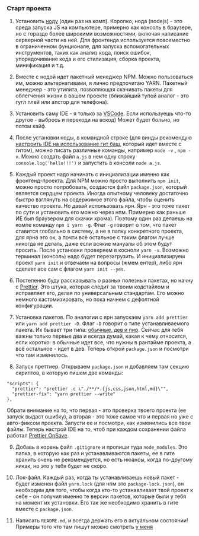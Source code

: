 ### Старт проекта

1. Установить [ноду](https://nodejs.org/en/download/) (один раз на комп). Короnко, нода (nodejs) - это среда запуска JS на компьютере, примерно как консоль в браузере, но с гораздо более широкими возможностями, включая написание серверной части на ней. Для фронтенда используется повсеместно в ограниченном фунционале, для запуска вспомогательных инструментов, таких как анализ кода, поиск ошибок, упорядочивание кода и его стилизация, сборка проекта, минификация и т.д.

2. Вместе с нодой идет пакетный менеджер NPM. Можно пользоваться им, можно альтернативами, я лично предпочитаю YARN. Пакетный менеджер - это утилита, позволяющая скачивать пакеты для облегчения жизни в вашем проекте (ближайший тупой аналог - это гугл плей или апстор для телефона).

3. Установить саму IDE - я только за [VSCode](https://code.visualstudio.com/download). Если используешь что-то другое - выбрось и переходи на вскод) Может будет больно, но потом кайф.

4. После установки ноды, в командной строке (для винды рекомендую [настроить IDE на использование гит баш](https://stackoverflow.com/questions/42606837/how-do-i-use-bash-on-windows-from-the-visual-studio-code-integrated-terminal), который идет вместе с гитом), можно писать различные команды, например `node -v` , `npm -v`. Можно создать файл `a.js` в нем одну строку `console.log('hello!!!')` и запустить в консоли `node a.js`.

5. Каждый проект надо начинать с инициализации именно как фронтенд-проекта. Для NPM можно просто выполнить `npm init`, можно просто попробовать, создастся файл `package.json`, который является сердцем проекта. Иногда опытному человеку достаточно быстро взглянуть на содержимое этого файла, чтобы оценить качество проекта. Но давай использовать ярн. Ярн - это тоже пакет по сути и установить его можно через нпм. Примерно как раньше ИЕ был браузером для скачки хрома). Поэтому один раз делаешь на компе команду `npm i yarn -g`. Флаг `-g` говорит о том, что пакет ставится глобально в систему, а не в папку конкретного проекта, для ярна это ок, а почти всё остальное с таким флагом лучше никогда не делать, даже если всякие мануалы об этом будут просить. После установки проверяем в косноли `yarn -v`. Возможно терминал (консоль) надо будет перезагрузить. И инициализируем проект `yarn init` и отвечаем на вопросы (жмем ентер), либо ярн сделает все сам с флагом `yarn init --yes`.

6. Постепенно буду рассказывать о разных полезных пакетах, но начну с [Prettier](https://prettier.io/). Это штука, которая следит за твоим кодстайлом и исправляет его, делая по универсальным стандартам. Его можно немного кастомизировать, но пока начнем с дефолтной конфигурации.

7. Установка пакетов. По аналогии с ярн запускаем `yarn add prettier` или `yarn add prettier -D`. Флаг `-D` говорит о типе устанавливаемого пакета. Их бывает три типа: [обычные, дев и пир](https://www.geeksforgeeks.org/difference-between-dependencies-devdependencies-and-peerdependencies/). Сейчас для тебя важны только первые два и всегда думай, какая к чему относится, если коротко: в обычные идет все, что нужны в рантайме проекта, а всё остальное - идет в дев. Теперь открой `package.json` и посмотри что там изменилось.

8. Запуск преттиер. Открываем `package.json` и добавляем там секцию скриптов, в которую пишем две команды:

```
"scripts": {
  "prettier": "prettier -c \"./**/*.{js,css,json,html,md}\"",
  "prettier-fix": "yarn prettier --write"
},
```

Обрати внимание на то, что первая - это проверка твоего проекта (ее запуск выдаст ошибку), а вторая - это тоже самое что и первая но уже с авто-фиксом проекта. Запусти ее и посмотри, как изменились все твои файлы. Теперь настрой IDE на то, чтоб при каждом сохранении файла работал [Prettier OnSave](https://www.robinwieruch.de/how-to-use-prettier-vscode/).

9. Добавь в корень файл `.gitignore` и пропиши туда `node_modules`. Это папка, в которую как раз и устанавливаются пакеты, ее в гите хранить очень не рекомендуется, но есть нюансы, когда по-другому никак, но это у тебя будет не скоро.

10. Лок-файл. Каждый раз, когда ты устанавливаешь новый пакет - будет изменен файл `yarn.lock` (для нпм это `package-lock.json`), он необходим для того, чтобы когда кто-то устанавливает твой проект к себе - он получил именно те версии пакетов, которые были у тебя на момент их установки. Его так же необходимо хранить в гите вместе с `package.json`.

11. Написать `README.md`, и всегда держать его в актуальном состоянии! Примеры того что там пишут можно смотреть [у меня](https://github.com/opty1712)
